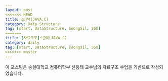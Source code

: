 ```yaml
---
layout: post
<<<<<<< HEAD
title: 스택(JAVA,C)
category: Data Structure
tag: [start, DataStructure, SoongSil, SSU]
=======
title: [자료구조]스택(JAVA,C)
category: daily
tag: [start, DataStructure, soongsil, SSU]
>>>>>>> master
---
```


이 포스팅은 숭실대학교 컴퓨터학부 신용태 교수님의 자료구조 수업을 기반으로 작성되었습니다.
